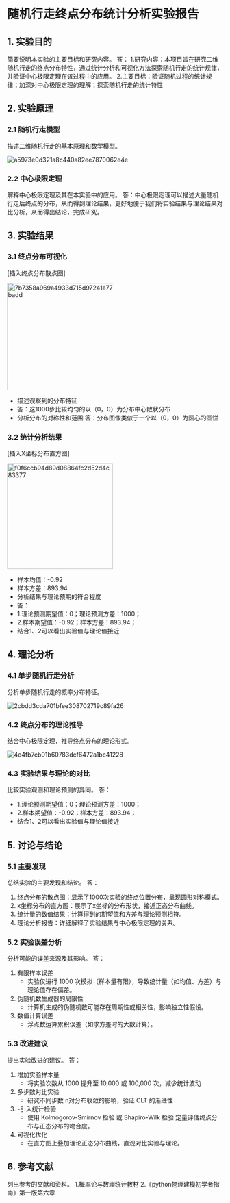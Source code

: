 # 随机行走终点分布统计分析实验报告

## 1. 实验目的
简要说明本实验的主要目标和研究内容。
答：
1.研究内容：本项目旨在研究二维随机行走的终点分布特性，通过统计分析和可视化方法探索随机行走的统计规律，并验证中心极限定理在该过程中的应用。
2.主要目标：验证随机过程的统计规律；加深对中心极限定理的理解；探索随机行走的统计特性

## 2. 实验原理
### 2.1 随机行走模型
描述二维随机行走的基本原理和数学模型。

![a5973e0d321a8c440a82ee7870062e4e](https://github.com/user-attachments/assets/195e6bf0-6956-466a-b615-b7379bb7944f)


### 2.2 中心极限定理
解释中心极限定理及其在本实验中的应用。
答：中心极限定理可以描述大量随机行走后终点的分布，从而得到理论结果，更好地便于我们将实验结果与理论结果对比分析，从而得出结论，完成研究。

## 3. 实验结果
### 3.1 终点分布可视化
[插入终点分布散点图]

<img width="250" alt="7b7358a969a4933d715d97241a77badd" src="https://github.com/user-attachments/assets/970950b7-1e8b-4e18-8284-3dde4dc917d3" />

- 描述观察到的分布特征
- 答：这1000步比较均匀的以（0，0）为分布中心散状分布
- 分析分布的对称性和范围
  答：分布图像类似于一个以（0，0）为圆心的圆饼
### 3.2 统计分析结果
[插入X坐标分布直方图]

<img width="247" alt="f0f6ccb94d89d08864fc2d52d4c83377" src="https://github.com/user-attachments/assets/959240e0-eb9b-4dee-85d9-68ed9d81a683" />

- 样本均值：-0.92
- 样本方差：893.94
- 分析结果与理论预期的符合程度
- 答：
- 1.理论预测期望值：0；理论预测方差：1000；
- 2.样本期望值：-0.92；样本方差：893.94；
- 结合1、2可以看出实验值与理论值接近

## 4. 理论分析
### 4.1 单步随机行走分析
分析单步随机行走的概率分布特征。

![2cbdd3cda701bfee308702719c89fa26](https://github.com/user-attachments/assets/fdddbc8e-b6de-4f81-aaaf-742fb8da5670)

### 4.2 终点分布的理论推导
结合中心极限定理，推导终点分布的理论形式。

![4e4fb7cb01b60783dcf6472a1bc41228](https://github.com/user-attachments/assets/04ab51a5-f35b-49bc-bb87-d9fd17b8bd0c)


### 4.3 实验结果与理论的对比
比较实验观测和理论预测的异同。
 答：
- 1.理论预测期望值：0；理论预测方差：1000；
- 2.样本期望值：-0.92；样本方差：893.94；
- 结合1、2可以看出实验值与理论值接近

## 5. 讨论与结论
### 5.1 主要发现
总结实验的主要发现和结论。
答：
1. 终点分布的散点图：显示了1000次实验的终点位置分布，呈现圆形对称模式。
2. x坐标分布的直方图：展示了x坐标的分布形状，接近正态分布曲线。
3. 统计量的数值结果：计算得到的期望值和方差与理论预测相符。
4. 理论分析报告：详细解释了实验结果与中心极限定理的关系。
### 5.2 实验误差分析
分析可能的误差来源及其影响。
答：
1. 有限样本误差  
   - 实验仅进行 1000 次模拟（样本量有限），导致统计量（如均值、方差）与理论值存在偏差。
2. 伪随机数生成器的局限性  
   - 计算机生成的伪随机数可能存在周期性或相关性，影响独立性假设。
3. 数值计算误差
   - 浮点数运算累积误差（如求方差时的大数计算）。
### 5.3 改进建议
提出实验改进的建议。
答：
1. 增加实验样本量  
   - 将实验次数从 1000 提升至 10,000 或 100,000 次，减少统计波动
2. 多步数对比实验  
   - 研究不同步数 n对分布收敛的影响，验证 CLT 的渐进性
3. -引入统计检验 
   - 使用 Kolmogorov-Smirnov 检验 或 Shapiro-Wilk 检验 定量评估终点分布与正态分布的吻合度。
4. 可视化优化  
   - 在直方图上叠加理论正态分布曲线，直观对比实验与理论。
## 6. 参考文献
列出参考的文献和资料。
1.概率论与数理统计教材
2.《python物理建模初学者指南》第一版第六章


